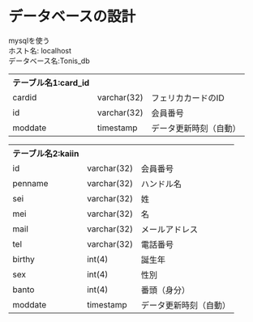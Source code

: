 # データベースの設計
mysqlを使う<br>
ホスト名: localhost <br>
データベース名:Tonis_db<br>


<table>
<th>テーブル名1:card_id</th>
<tr><td>cardid</td><td>varchar(32)</td><td>フェリカカードのID</tr>
<tr><td>id</td><td>varchar(32)</td><td>会員番号</tr>
<tr><td>moddate</td><td>timestamp</td><td>データ更新時刻（自動）</tr>
</table>



<table>
<th>テーブル名2:kaiin</th>
<tr><td>id</td><td>varchar(32)</td><td>会員番号</td></tr>
<tr><td>penname</td><td>varchar(32)</td><td>ハンドル名</tr>
<tr><td>sei</td><td>varchar(32)</td><td>姓</tr>
<tr><td>mei</td><td>varchar(32)</td><td>名</tr>
<tr><td>mail</td><td>varchar(32)</td><td>メールアドレス</tr>
<tr><td>tel</td><td>varchar(32)</td><td>電話番号</tr>
<tr><td>birthy</td><td>int(4)</td><td>誕生年</tr>
<tr><td>sex</td><td>int(4)</td><td>性別</tr>
<tr><td>banto</td><td>int(4)</td><td>番頭（身分）</tr>
<tr><td>moddate</td><td>timestamp</td><td>データ更新時刻（自動）</tr>




